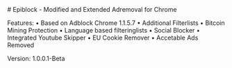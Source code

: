 <meta name="google-site-verification" content="" />
# Epiblock - Modified and Extended Adremoval for Chrome

Features:
	• Based on Adblock Chrome 1.1.5.7
	• Additional Filterlists
  	• Bitcoin Mining Protection
	• Language based filteringlists
	• Social Blocker
	• Integrated Youtube Skipper
  • EU Cookie Remover
  • Accetable Ads Removed

Version: 1.0.0.1-Beta
